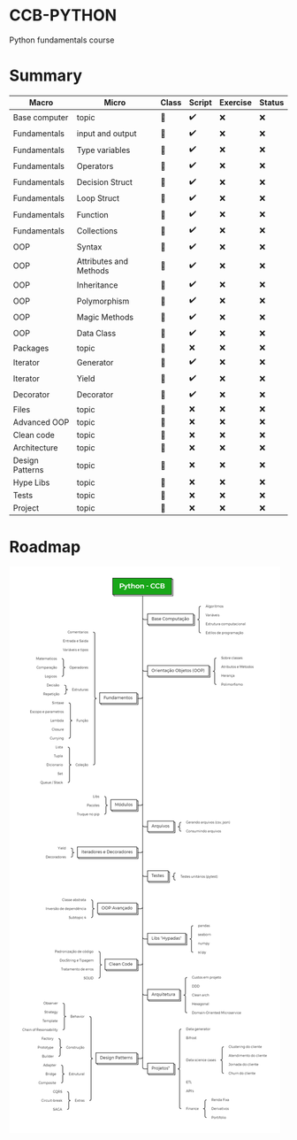 # CCB-PYTHON
Python fundamentals course

# Summary

| Macro  | Micro | Class  | Script |Exercise |Status |
| ------------- | ------------- |-------------  | ------------- |------------- | ------------- |
|Base computer|topic|:link:|:heavy_check_mark:|:x:|:x:|
|Fundamentals|input and output|:link:|:heavy_check_mark:|:x:|:x:|
|Fundamentals|Type variables|:link:|:heavy_check_mark:|:x:|:x:|
|Fundamentals|Operators|:link:|:heavy_check_mark:|:x:|:x:|
|Fundamentals|Decision Struct|:link:|:heavy_check_mark:|:x:|:x:|
|Fundamentals|Loop Struct|:link:|:heavy_check_mark:|:x:|:x:|
|Fundamentals|Function|:link:|:heavy_check_mark:|:x:|:x:|
|Fundamentals|Collections|:link:|:heavy_check_mark:|:x:|:x:|
|OOP|Syntax|:link:|:heavy_check_mark:|:x:|:x:|
|OOP|Attributes and Methods|:link:|:heavy_check_mark:|:x:|:x:|
|OOP|Inheritance|:link:|:heavy_check_mark:|:x:|:x:|
|OOP|Polymorphism|:link:|:heavy_check_mark:|:x:|:x:|
|OOP|Magic Methods|:link:|:heavy_check_mark:|:x:|:x:|
|OOP|Data Class|:link:|:heavy_check_mark:|:x:|:x:|
|Packages|topic|:link:|:x:|:x:|:x:|
|Iterator|Generator|:link:|:heavy_check_mark:|:x:|:x:|
|Iterator|Yield|:link:|:heavy_check_mark:|:x:|:x:|
|Decorator|Decorator|:link:|:heavy_check_mark:|:x:|:x:|
|Files|topic|:link:|:x:|:x:|:x:|
|Advanced OOP|topic|:link:|:x:|:x:|:x:|
|Clean code|topic|:link:|:x:|:x:|:x:|
|Architecture|topic|:link:|:x:|:x:|:x:|
|Design Patterns|topic|:link:|:x:|:x:|:x:|
|Hype Libs|topic|:link:|:x:|:x:|:x:|
|Tests|topic|:link:|:x:|:x:|:x:|
|Project|topic|:link:|:x:|:x:|:x:|

# Roadmap
![Roadmap](roadmap.png)




